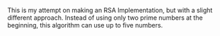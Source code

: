 This is my attempt on making an RSA Implementation, but with a slight different approach. Instead of using only two prime numbers at the beginning, this algorithm can use up to five numbers. 
